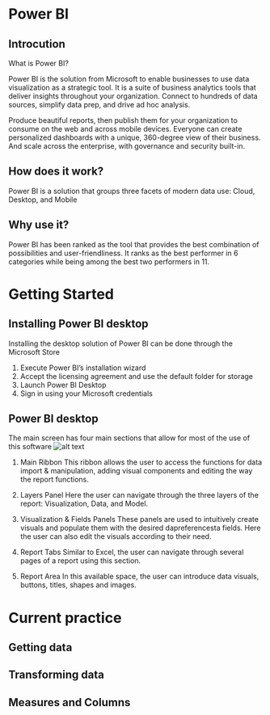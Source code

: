 # Power BI
## Introcution 
What is Power BI? 

Power BI is the solution from Microsoft to enable businesses to use data visualization as a strategic tool. It is a suite of business analytics tools that deliver insights throughout your organization. Connect to hundreds of data sources, simplify data prep, and drive ad hoc analysis. 

Produce beautiful reports, then publish them for your organization to consume on the web and across mobile devices. Everyone can create personalized dashboards with a unique, 360-degree view of their business. And scale across the enterprise, with governance and security built-in.

## How does it work? 
Power BI is a solution that groups three facets of modern data use: Cloud, Desktop, and Mobile

## Why use it? 
Power BI has been ranked as the tool that provides the best combination of possibilities and user-friendliness. It ranks as the best performer in 6 categories while being among the best two performers in 11.

# Getting Started
## Installing Power BI desktop 
Installing the desktop solution of Power BI can be done through the Microsoft Store

01. Execute Power BI’s installation wizard
02. Accept the licensing agreement and use the default folder for storage
03. Launch Power BI Desktop
04. Sign in using your Microsoft credentials

## Power BI desktop 
The main screen has four main sections that allow for most of the use of this software
![alt text](image.png)

01. Main Ribbon
This ribbon allows the user to access the functions for data import & manipulation, adding visual components and editing the way the report functions.

02. Layers Panel
Here the user can navigate through the three layers of the report: Visualization, Data, and Model.

03. Visualization & Fields Panels
These panels are used to intuitively create visuals and populate them with the desired dapreferencesta fields. Here the user can also edit the visuals according to their need. 

04. Report Tabs
Similar to Excel, the user can navigate through several pages of a report using this section.

05. Report Area
In this available space, the user can introduce data visuals, buttons, titles, shapes and images.


# Current practice
## Getting data
## Transforming data 
## Measures and Columns 



